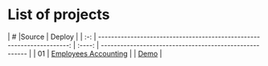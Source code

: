 # List of projects

|  #  |Source | Deploy | 
| :-: | ---------------------------------------------------------------------: | :----: | ------------------------------------------------------- |
| 01  | [Employees Accounting](https://github.com/Hekikai/employees-accounting) | | [Demo](https://hekikai.github.io/employees-accounting/) |

